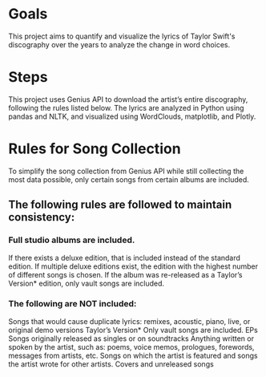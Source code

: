# Goals
This project aims to quantify and visualize the lyrics of Taylor Swift's discography over the years to analyze the change in word choices.

# Steps
This project uses Genius API to download the artist’s entire discography, following the rules listed below. 
The lyrics are analyzed in Python using pandas and NLTK, and visualized using WordClouds, matplotlib, and Plotly.

# Rules for Song Collection
To simplify the song collection from Genius API while still collecting the most data possible, only certain songs from certain albums are included.
## The following rules are followed to maintain consistency:
### Full studio albums are included.
If there exists a deluxe edition, that is included instead of the standard edition.
If multiple deluxe editions exist, the edition with the highest number of different songs is chosen.
If the album was re-released as a Taylor’s Version* edition, only vault songs are included.
### The following are NOT included:
Songs that would cause duplicate lyrics:
remixes, acoustic, piano, live, or original demo versions
Taylor’s Version*
Only vault songs are included.
EPs
Songs originally released as singles or on soundtracks
Anything written or spoken by the artist, such as: 
poems, voice memos, prologues, forewords, messages from artists, etc.
Songs on which the artist is featured and songs the artist wrote for other artists.
Covers and unreleased songs
